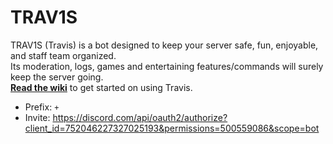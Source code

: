 # TRAV1S
TRAV1S (Travis) is a bot designed to keep your server safe, fun, enjoyable, and staff team organized.<br>
Its moderation, logs, games and entertaining features/commands will surely keep the server going.<br>
[<b>Read the wiki</b>](https://github.com/HLenin/TRAV1S/wiki) to get started on using Travis.


- Prefix: `+`
- Invite: https://discord.com/api/oauth2/authorize?client_id=752046227327025193&permissions=500559086&scope=bot
